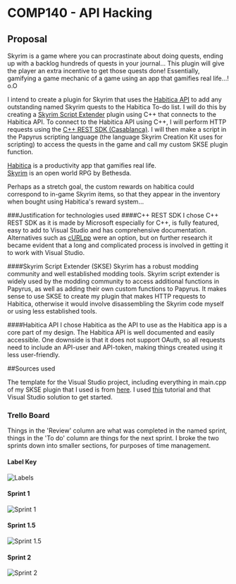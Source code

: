 # COMP140 - API Hacking

## Proposal

Skyrim is a game where you can procrastinate about doing quests, ending up with a backlog hundreds of quests in your journal... This plugin will give the player an extra incentive to get those quests done! Essentially, gamifying a game mechanic of a game using an app that gamifies real life...! o.O  

I intend to create a plugin for Skyrim that uses the [Habitica API](https://habitica.com/static/api) to add any outstanding named Skyrim quests to the Habitica To-do list. I will do this by creating a [Skyrim Script Extender](http://skse.silverlock.org/) plugin using C++ that connects to the Habitica API. To connect to the Habitica API using C++, I will perform HTTP requests using the [C++ REST SDK (Casablanca)](https://casablanca.codeplex.com/). I will then make a script in the Papyrus scripting language (the language Skyrim Creation Kit uses for scripting) to access the quests in the game and call my custom SKSE plugin function.

[Habitica](https://habitica.com) is a productivity app that gamifies real life.  
[Skyrim](http://www.elderscrolls.com/skyrim/) is an open world RPG by Bethesda.

Perhaps as a stretch goal, the custom rewards on habitica could correspond to in-game Skyrim items, so that they appear in the inventory when bought using Habitica's reward system...  

###Justification for technologies used
####C++ REST SDK
I chose C++ REST SDK as it is made by Microsoft especially for C++, is fully featured, easy to add to Visual Studio and has comprehensive documentation. Alternatives such as [cURLpp](http://www.curlpp.org/) were an option, but on further research it became evident that a long and complicated process is involved in getting it to work with Visual Studio.

####Skyrim Script Extender (SKSE)
Skyrim has a robust modding community and well established modding tools. Skyrim script extender is widely used by the modding community to access additional functions in Papyrus, as well as adding their own custom functions to Papyrus. It makes sense to use SKSE to create my plugin that makes HTTP requests to Habitica, otherwise it would involve disassembling the Skyrim code myself or using less established tools.

####Habitica API
I chose Habitica as the API to use as the Habitica app is a core part of my design. The Habitica API is well documented and easily accessible. One downside is that it does not support OAuth, so all requests need to include an API-user and API-token, making things created using it less user-friendly.


##Sources used

The template for the Visual Studio project, including everything in main.cpp of my SKSE plugin that I used is from [here](https://github.com/xanderdunn/skaar/releases/tag/plugin3). I used [this](https://github.com/xanderdunn/skaar/wiki/SKSE%3A-Getting-Started) tutorial and that Visual Studio solution to get started.




### Trello Board
Things in the 'Review' column are what was completed in the named sprint, things in the 'To do' column are things for the next sprint. I broke the two sprints down into smaller sections, for purposes of time management.
#### Label Key
![Labels]()

#### Sprint 1
![Sprint 1](https://github.com/NecroReindeer/comp140-api-hacking/blob/master/Trello/Sprint%201.png)

#### Sprint 1.5
![Sprint 1.5](https://github.com/NecroReindeer/comp140-api-hacking/blob/master/Trello/Sprint%201.5.png)


#### Sprint 2
![Sprint 2](https://github.com/NecroReindeer/comp140-api-hacking/blob/master/Trello/Sprint%202.png)
